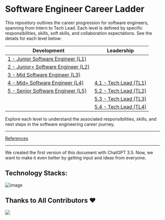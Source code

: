 # Software Engineer Career Ladder

This repository outlines the career progression for software engineers, spanning from Intern to Tech Lead. Each level is defined by specific responsibilities, skills, soft skills, and collaboration expectations. See the details for each level below:

| Development                                 | Leadership                                              |
| ------------------------------------- | ------------------------------------------------- |
| [1 - Junior Software Engineer (L1)](Home/Level%201%20-%20Junior%20Software%20Engineer.md) ||
| [2 - Junior+ Software Engineer (L2)](Home/Level%202%20-%20Junior+%20Software%20Engineer.md) ||
| [3 - Mid Software Engineer (L3)](Home/Level%203%20-%20Mid-Level%20Software%20Engineer.md) ||
| [4 - Mid+ Software Engineer (L4)](Home/Level%204%20-%20Mid%2B%20Software%20Engineer.md) | [4.1 - Tech Lead (TL1)](Home/Level%206%20-%20Tech%20Lead%20TL1.md) |
| [5 - Senior Software Engineer (L5)](Home/Level%205%20-%20Senior%20Software%20Engineer.md) | [5.2 - Tech Lead (TL2)](Home/Level%207%20-%20Tech%20Lead%20TL2.md) |
|| [5.3 - Tech Lead (TL3)](Home/Level%208%20-%20Tech%20Lead%20TL3.md) |
|| [5.4 - Tech Lead (TL4)](Home/Level%209%20-%20Tech%20Lead%20TL4.md) |


Explore each level to understand the associated responsibilities, skills, and next steps in the software engineering career journey.

---

[References](Home/References.md)

---

We created the first version of this document with ChatGPT 3.5. Now, we want to make it even better by getting input and ideas from everyone. 

## Technology Stacks:
![image](https://img.shields.io/badge/.NET-512BD4?style=for-the-badge&logo=dotnet&logoColor=white)

## Thanks to All Contributors ❤️

 <a href = "https://github.com/https://github.com/behnammohammadi/software-eng-ladder/graphs/contributors">
   <img src = "https://contrib.rocks/image?repo=behnammohammadi/software-eng-ladder"/>
 </a>